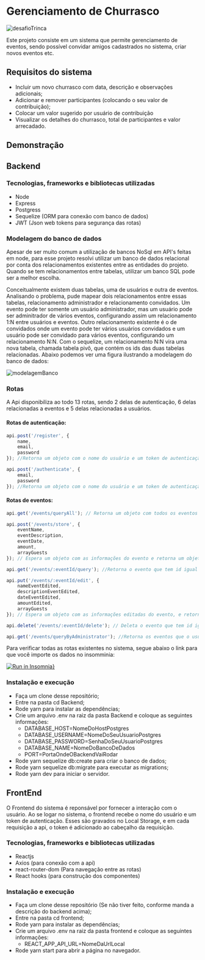 # Gerenciamento de Churrasco
![desafioTrinca](https://user-images.githubusercontent.com/22202588/89032480-29f14480-d30b-11ea-8ba2-6780c452e8d9.png)

Este projeto consiste em um sistema que permite gerenciamento de eventos, sendo possível convidar amigos cadastrados no sistema, criar novos eventos etc.

## Requisitos do sistema
- Incluir um novo churrasco com data, descrição e observações adicionais;
- Adicionar e remover participantes (colocando o seu valor de contribuição);
- Colocar um valor sugerido por usuário de contribuição 
- Visualizar os detalhes do churrasco, total de participantes e valor arrecadado.


## Demonstração

## Backend
### Tecnologias, frameworks e bibliotecas utilizadas
- Node
- Express
- Postgress
- Sequelize (ORM para conexão com banco de dados)
- JWT (Json web tokens para segurança das rotas)

### Modelagem do banco de dados
Apesar de ser muito comum a utilização de bancos NoSql em API's feitas em node, para esse projeto resolvi utilizar um banco de dados relacional por conta dos relacionamentos existentes entre as entidades do projeto. Quando se tem relacionamentos entre tabelas, utilizar um banco SQL pode ser a melhor escolha.

Conceitualmente existem duas tabelas, uma de usuários e outra de eventos. Analisando o problema, pude mapear dois relacionamentos entre essas tabelas, relacionamento administrador e relacionamento convidados. Um evento pode ter somente um usuário administrador, mas um usuário pode ser adminitrador de vários eventos, configurando assim um relacionamento 1:N entre usuários e eventos. Outro relacionamento existente é o de convidados onde um evento pode ter vários usuários convidados e um usuário pode ser convidado para vários eventos, configurando um relacionamento N:N.
Com o sequelize, um relacionamento N:N vira uma nova tabela, chamada tabela pivô, que contém os ids das duas tabelas relacionadas. Abaixo podemos ver uma figura ilustrando a modelagem do banco de dados:

![modelagemBanco](https://user-images.githubusercontent.com/22202588/89043027-43e85280-d31e-11ea-9aa4-d24d22c558f5.png)

### Rotas

A Api disponibiliza ao todo 13 rotas, sendo 2 delas de autenticação, 6 delas relacionadas a eventos e 5 delas relacionadas a usuários.
#### Rotas de autenticação:
```javascript
api.post('/register', {
    name,
    email,
    password
}); //Retorna um objeto com o nome do usuário e um token de autenticação
```

```javascript
api.post('/authenticate', {
    email,
    password
}); //Retorna um objeto com o nome do usuário e um token de autenticação
```
#### Rotas de eventos:
```javascript
api.get('/events/queryAll'); // Retorna um objeto com todos os eventos cadastrados no sistema
```
```javascript
api.post('/events/store', {
    eventName, 
    eventDescription, 
    eventDate, 
    amount, 
    arrayGuests
}); // Espera um objeto com as informações do evento e retorna um objeto com os dados do evento recém criado
```
```javascript
api.get('/events/:eventId/query'); //Retorna o evento que tem id igual a eventId
```
```javascript
api.put('/events/:eventId/edit', {
    nameEventEdited, 
    descriptionEventEdited, 
    dateEventEdited, 
    amountEdited, 
    arrayGuests
}); // Espera um objeto com as informações editadas do evento, e retorna o evento recém editado
```
```javascript
api.delete('/events/:eventId/delete'); // Deleta o evento que tem id igual a eventId
```
```javascript
api.get('/events/queryByAdministrator'); //Retorna os eventos que o usuário logado é administrador
```

Para verificar todas as rotas existentes no sistema, segue abaixo o link para que você importe os dados no insomminia:

[![Run in Insomnia}](https://insomnia.rest/images/run.svg)](https://insomnia.rest/run/?label=Gerenciamento%20de%20Churrasco&uri=https%3A%2F%2Fraw.githubusercontent.com%2Facsilva-alss%2FGerenciamentoDeChurrasco%2Fmaster%2FBackend%2Fexport.json)

### Instalação e execução
- Faça um clone desse repositório;
- Entre na pasta cd Backend;
- Rode yarn para instalar as dependências;
- Crie um arquivo .env na raiz da pasta Backend e coloque as seguintes informações:
    - DATABASE_HOST=NomeDoHostPostgres
    - DATABASE_USERNAME=NomeDoSeuUsuarioPostgres
    - DATABASE_PASSWORD=SenhaDoSeuUsuarioPostgres
    - DATABASE_NAME=NomeDoBancoDeDados
    - PORT=PortaOndeOBackendVaiRodar
- Rode yarn sequelize db:create para criar o banco de dados;
- Rode yarn sequelize db:migrate para executar as migrations;
- Rode yarn dev para iniciar o servidor.

## FrontEnd
O Frontend do sistema é reponsável por fornecer a interação com o usuário.
Ao se logar no sistema, o frontend recebe o nome do usuário e um token de autenticação. Esses são gravados no Local Storage, e em cada requisição a api, o token é adicionado ao cabeçalho da requisição.
 
### Tecnologias, frameworks e bibliotecas utilizadas
- Reactjs
- Axios (para conexão com a api) 
- react-router-dom (Para navegação entre as rotas)
- React hooks (para construção dos componentes)

### Instalação e execução

- Faça um clone desse repositório (Se não tiver feito, conforme manda a descrição do backend acima);
- Entre na pasta cd frontend;
- Rode yarn para instalar as dependências;
- Crie um arquivo .env na raiz da pasta frontend e coloque as seguintes informações:
    - REACT_APP_API_URL=NomeDaUrlLocal
- Rode yarn start para abrir a página no navegador.